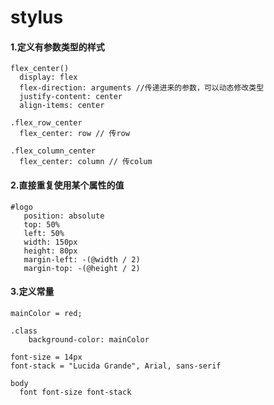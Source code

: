 # stylus
#### 1.定义有参数类型的样式
```stylus
flex_center()
  display: flex
  flex-direction: arguments //传递进来的参数，可以动态修改类型
  justify-content: center
  align-items: center

.flex_row_center
  flex_center: row // 传row

.flex_column_center
  flex_center: column // 传colum
```

#### 2.直接重复使用某个属性的值

```stylus
#logo
   position: absolute
   top: 50%
   left: 50%
   width: 150px
   height: 80px
   margin-left: -(@width / 2)
   margin-top: -(@height / 2)
```

#### 3.定义常量

```stylus
mainColor = red;

.class
	background-color: mainColor
  
font-size = 14px
font-stack = "Lucida Grande", Arial, sans-serif

body
  font font-size font-stack
```

